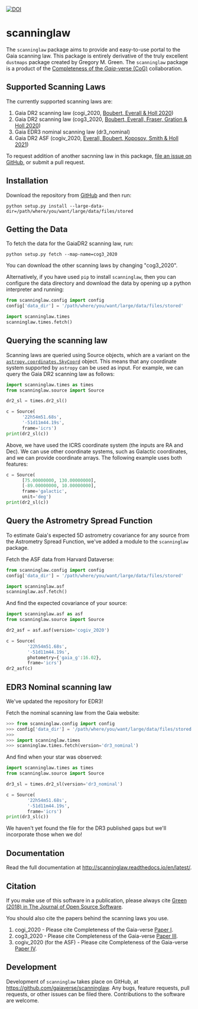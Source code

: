 [![DOI](http://joss.theoj.org/papers/10.21105/joss.00695/status.svg)](https://doi.org/10.21105/joss.00695)

scanninglaw
==================

The ``scanninglaw`` package aims to provide and easy-to-use portal to the Gaia scanning law.
This package is entirely derivative of the truly excellent ``dustmaps`` package created by Gregory M. Green.
The ``scanninglaw`` package is a product of the [Completeness of the *Gaia*-verse (CoG)](https://www.gaiaverse.space/) collaboration.

Supported Scanning Laws
-----------------------------

The currently supported scanning laws are:

1. Gaia DR2 scanning law (cogi_2020, [Boubert, Everall & Holl 2020](https://ui.adsabs.harvard.edu/abs/2020MNRAS.497.1826B/abstract))
2. Gaia DR2 scanning law (cog3_2020, [Boubert, Everall, Fraser, Gration & Holl 2020](https://ui.adsabs.harvard.edu/abs/2021MNRAS.501.2954B/abstract))
3. Gaia EDR3 nominal scanning law (dr3_nominal)
4. Gaia DR2 ASF (cogiv_2020, [Everall, Boubert, Koposov, Smith & Holl 2021](https://ui.adsabs.harvard.edu/abs/2021MNRAS.502.1908E/abstract))

To request addition of another sacnning law in this package, [file an issue on
GitHub](https://github.com/gaiaverse/scanninglaw/issues), or submit a pull request.


Installation
------------

Download the repository from [GitHub](https://github.com/gaiaverse/scanninglaw) and
then run:

    python setup.py install --large-data-dir=/path/where/you/want/large/data/files/stored

<!-- Alternatively, you can use the Python package manager `pip`:

    pip install scanninglaw -->


Getting the Data
----------------

To fetch the data for the GaiaDR2 scanning law, run:

    python setup.py fetch --map-name=cog3_2020

You can download the other scanning laws by changing "cog3_2020".

Alternatively, if you have used `pip` to install `scanninglaw`, then you can
configure the data directory and download the data by opening up a python
interpreter and running:

```python
from scanninglaw.config import config
config['data_dir'] = '/path/where/you/want/large/data/files/stored'

import scanninglaw.times
scanninglaw.times.fetch()
```

Querying the scanning law
-----------------

Scanning laws are queried using Source objects, which are a variant on the
[`astropy.coordinates.SkyCoord`](http://docs.astropy.org/en/stable/api/astropy.coordinates.SkyCoord.html#astropy.coordinates.SkyCoord)
object. This means that any coordinate system supported by `astropy` can be
used as input. For example, we can query the Gaia DR2 scanning law as follows:

```python
import scanninglaw.times as times
from scanninglaw.source import Source

dr2_sl = times.dr2_sl()

c = Source(
      '22h54m51.68s',
      '-51d11m44.19s',
      frame='icrs')
print(dr2_sl(c))
```


Above, we have used the ICRS coordinate system (the inputs are RA and Dec). We
can use other coordinate systems, such as Galactic coordinates, and we can
provide coordinate arrays. The following example uses both features:

```python
c = Source(
      [75.00000000, 130.00000000],
      [-89.00000000, 10.00000000],
      frame='galactic',
      unit='deg')
print(dr2_sl(c))
```

Query the Astrometry Spread Function
------------------------------------

To estimate Gaia's expected 5D astrometry covariance for any source from the
Astrometry Spread Function, we've added a module to the ``scanninglaw`` package.

Fetch the ASF data from Harvard Dataverse:

```python
from scanninglaw.config import config
config['data_dir'] = '/path/where/you/want/large/data/files/stored'

import scanninglaw.asf
scanninglaw.asf.fetch()
```

And find the expected covariance of your source:

```python
import scanninglaw.asf as asf
from scanninglaw.source import Source

dr2_asf = asf.asf(version='cogiv_2020')

c = Source(
        '22h54m51.68s',
        '-51d11m44.19s',
        photometry={'gaia_g':16.02},
        frame='icrs')
dr2_asf(c)
```



EDR3 Nominal scanning law
-------------------------

We've updated the repository for EDR3!

Fetch the nominal scanning law from the Gaia website:

```python
>>> from scanninglaw.config import config
>>> config['data_dir'] = '/path/where/you/want/large/data/files/stored'
>>>
>>> import scanninglaw.times
>>> scanninglaw.times.fetch(version='dr3_nominal')
```

And find when your star was observed:

```python
import scanninglaw.times as times
from scanninglaw.source import Source

dr3_sl = times.dr2_sl(version='dr3_nominal')

c = Source(
        '22h54m51.68s',
        '-51d11m44.19s',
        frame='icrs')
print(dr3_sl(c))
```

We haven't yet found the file for the DR3 published gaps but we'll incorporate those when we do!


Documentation
-------------

Read the full documentation at http://scanninglaw.readthedocs.io/en/latest/.


Citation
--------

If you make use of this software in a publication, please always cite
[Green (2018) in The Journal of Open Source Software](https://doi.org/10.21105/joss.00695).

You should also cite the papers behind the scanning laws you use.

1. cogi_2020 - Please cite Completeness of the Gaia-verse [Paper I](https://ui.adsabs.harvard.edu/abs/2020MNRAS.497.1826B/abstract).
2. cog3_2020 - Please cite Completeness of the Gaia-verse [Paper III](https://ui.adsabs.harvard.edu/abs/2021MNRAS.501.2954B/abstract).
3. cogiv_2020 (for the ASF) - Please cite Completeness of the Gaia-verse [Paper IV](https://ui.adsabs.harvard.edu/abs/2021MNRAS.502.1908E/abstract).

Development
-----------

Development of `scanninglaw` takes place on GitHub, at
https://github.com/gaiaverse/scanninglaw. Any bugs, feature requests, pull requests,
or other issues can be filed there. Contributions to the software are welcome.
